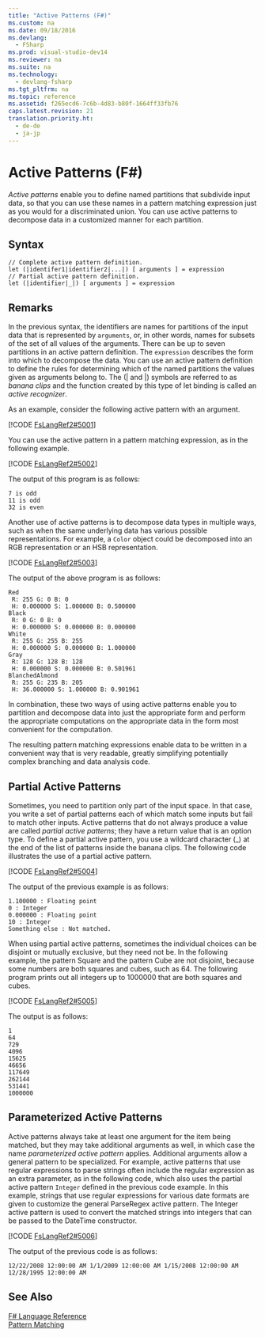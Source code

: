 ```yaml
---
title: "Active Patterns (F#)"
ms.custom: na
ms.date: 09/18/2016
ms.devlang: 
  - FSharp
ms.prod: visual-studio-dev14
ms.reviewer: na
ms.suite: na
ms.technology: 
  - devlang-fsharp
ms.tgt_pltfrm: na
ms.topic: reference
ms.assetid: f265ecd6-7c6b-4d83-b80f-1664ff33fb76
caps.latest.revision: 21
translation.priority.ht: 
  - de-de
  - ja-jp
---
```

# Active Patterns (F#)
*Active patterns* enable you to define named partitions that subdivide input data, so that you can use these names in a pattern matching expression just as you would for a discriminated union. You can use active patterns to decompose data in a customized manner for each partition.  
  
## Syntax  
  
```  
// Complete active pattern definition.  
let (|identifer1|identifier2|...|) [ arguments ] = expression  
// Partial active pattern definition.  
let (|identifier|_|) [ arguments ] = expression  
```  
  
## Remarks  
 In the previous syntax, the identifiers are names for partitions of the input data that is represented by `arguments`, or, in other words, names for subsets of the set of all values of the arguments. There can be up to seven partitions in an active pattern definition. The `expression` describes the form into which to decompose the data. You can use an active pattern definition to define the rules for determining which of the named partitions the values given as arguments belong to. The (&#124; and &#124;) symbols are referred to as *banana clips* and the function created by this type of let binding is called an *active recognizer*.  
  
 As an example, consider the following active pattern with an argument.  
  
 [!CODE [FsLangRef2#5001](../CodeSnippet/VS_Snippets_Fsharp/fslangref2#5001)]  
  
 You can use the active pattern in a pattern matching expression, as in the following example.  
  
 [!CODE [FsLangRef2#5002](../CodeSnippet/VS_Snippets_Fsharp/fslangref2#5002)]  
  
 The output of this program is as follows:  
  
```  
7 is odd  
11 is odd  
32 is even  
```  
  
 Another use of active patterns is to decompose data types in multiple ways, such as when the same underlying data has various possible representations. For example, a `Color` object could be decomposed into an RGB representation or an HSB representation.  
  
 [!CODE [FsLangRef2#5003](../CodeSnippet/VS_Snippets_Fsharp/fslangref2#5003)]  
  
 The output of the above program is as follows:  
  
```  
Red  
 R: 255 G: 0 B: 0  
 H: 0.000000 S: 1.000000 B: 0.500000  
Black  
 R: 0 G: 0 B: 0  
 H: 0.000000 S: 0.000000 B: 0.000000  
White  
 R: 255 G: 255 B: 255  
 H: 0.000000 S: 0.000000 B: 1.000000  
Gray  
 R: 128 G: 128 B: 128  
 H: 0.000000 S: 0.000000 B: 0.501961  
BlanchedAlmond  
 R: 255 G: 235 B: 205  
 H: 36.000000 S: 1.000000 B: 0.901961  
```  
  
 In combination, these two ways of using active patterns enable you to partition and decompose data into just the appropriate form and perform the appropriate computations on the appropriate data in the form most convenient for the computation.  
  
 The resulting pattern matching expressions enable data to be written in a convenient way that is very readable, greatly simplifying potentially complex branching and data analysis code.  
  
## Partial Active Patterns  
 Sometimes, you need to partition only part of the input space. In that case, you write a set of partial patterns each of which match some inputs but fail to match other inputs. Active patterns that do not always produce a value are called *partial active patterns*; they have a return value that is an option type. To define a partial active pattern, you use a wildcard character (_) at the end of the list of patterns inside the banana clips. The following code illustrates the use of a partial active pattern.  
  
 [!CODE [FsLangRef2#5004](../CodeSnippet/VS_Snippets_Fsharp/fslangref2#5004)]  
  
 The output of the previous example is as follows:  
  
```  
1.100000 : Floating point  
0 : Integer  
0.000000 : Floating point  
10 : Integer  
Something else : Not matched.  
```  
  
 When using partial active patterns, sometimes the individual choices can be disjoint or mutually exclusive, but they need not be. In the following example, the pattern Square and the pattern Cube are not disjoint, because some numbers are both squares and cubes, such as 64. The following program prints out all integers up to 1000000 that are both squares and cubes.  
  
 [!CODE [FsLangRef2#5005](../CodeSnippet/VS_Snippets_Fsharp/fslangref2#5005)]  
  
 The output is as follows:  
  
```  
1  
64  
729  
4096  
15625  
46656  
117649  
262144  
531441  
1000000  
```  
  
## Parameterized Active Patterns  
 Active patterns always take at least one argument for the item being matched, but they may take additional arguments as well, in which case the name *parameterized active pattern* applies. Additional arguments allow a general pattern to be specialized. For example, active patterns that use regular expressions to parse strings often include the regular expression as an extra parameter, as in the following code, which also uses the partial active pattern `Integer` defined in the previous code example. In this example, strings that use regular expressions for various date formats are given to customize the general ParseRegex active pattern. The Integer active pattern is used to convert the matched strings into integers that can be passed to the DateTime constructor.  
  
 [!CODE [FsLangRef2#5006](../CodeSnippet/VS_Snippets_Fsharp/fslangref2#5006)]  
  
 The output of the previous code is as follows:  
  
```  
12/22/2008 12:00:00 AM 1/1/2009 12:00:00 AM 1/15/2008 12:00:00 AM 12/28/1995 12:00:00 AM  
```  
  
## See Also  
 [F# Language Reference](../Topic/F%23%20Language%20Reference.md)   
 [Pattern Matching](../vs140/Match-Expressions--F#-.md)